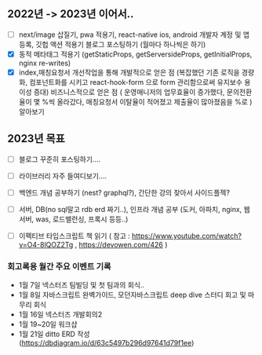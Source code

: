 ## 2022년 -> 2023년 이어서..
- [ ] next/image 삽질기, pwa 적용기, react-native ios, android 개발자 계정 및 앱 등록, 깃헙 액션 적용기 블로그 포스팅하기 (월마다 하나씩은 하기)
- [x] 동적 메타태그 적용기 (getStaticProps, getServersideProps, getInitialProps, nginx re-writes)
- [x] index,매칭요청서 개선작업을 통해 개발적으로 얻은 점 (복잡했던 기존 로직을 경량화, 컴포넌트화를 시키고 react-hook-form 으로 form 관리함으로써 유지보수 용이성 증대) 비즈니스적으로 얻은 점 ( 운영매니저의 업무효율이 증가했다, 문의전환율이 몇 %씩 올라갔다, 매칭요청서 이탈율이 적어졌고 제출율이 많아졌음을 %로 ) 알아보기

## 2023년 목표
- [ ] 블로그 꾸준히 포스팅하기....
- [ ] 라이브러리 자주 들여디보기....
- [ ] 백엔드 개념 공부하기 (nest? graphql?), 간단한 강의 찾아서 사이드플젝?
- [ ] 서버, DB(no sql말고 rdb erd 짜기..), 인프라 개념 공부 (도커, 아파치, nginx, 웹서버, was, 로드밸런싱, 프록시 등등..)
- [ ] 이펙티브 타입스크립트 책 읽기 ( 참고 : https://www.youtube.com/watch?v=O4-8lQOZ2Tg , https://devowen.com/426 )


### 회고록용 월간 주요 이벤트 기록
- 1월 7일 넥스터즈 팀빌딩 및 첫 팀과의 회식..
- 1월 8일 자바스크립트 완벽가이드, 모던자바스크립트 deep dive 스터디 회고 및 마무리 회식
- 1월 16일 넥스터즈 개발회의2
- 1월 19~20일 워크샵
- 1월 21일 ditto ERD 작성 (https://dbdiagram.io/d/63c5497b296d97641d79f1ee)
